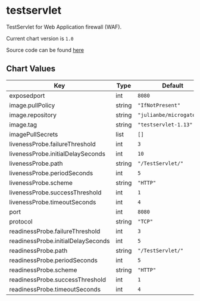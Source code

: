 testservlet
===========
TestServlet for Web Application firewall (WAF).

Current chart version is `1.0`

Source code can be found [here](https://www.airlock.com)



## Chart Values

| Key | Type | Default | Description |
|-----|------|---------|-------------|
| exposedport | int | `8080` |  |
| image.pullPolicy | string | `"IfNotPresent"` |  |
| image.repository | string | `"julianbe/microgateway"` |  |
| image.tag | string | `"testservlet-1.13"` |  |
| imagePullSecrets | list | `[]` |  |
| livenessProbe.failureThreshold | int | `3` |  |
| livenessProbe.initialDelaySeconds | int | `10` |  |
| livenessProbe.path | string | `"/TestServlet/"` |  |
| livenessProbe.periodSeconds | int | `5` |  |
| livenessProbe.scheme | string | `"HTTP"` |  |
| livenessProbe.successThreshold | int | `1` |  |
| livenessProbe.timeoutSeconds | int | `4` |  |
| port | int | `8080` |  |
| protocol | string | `"TCP"` |  |
| readinessProbe.failureThreshold | int | `3` |  |
| readinessProbe.initialDelaySeconds | int | `5` |  |
| readinessProbe.path | string | `"/TestServlet/"` |  |
| readinessProbe.periodSeconds | int | `5` |  |
| readinessProbe.scheme | string | `"HTTP"` |  |
| readinessProbe.successThreshold | int | `1` |  |
| readinessProbe.timeoutSeconds | int | `4` |  |
